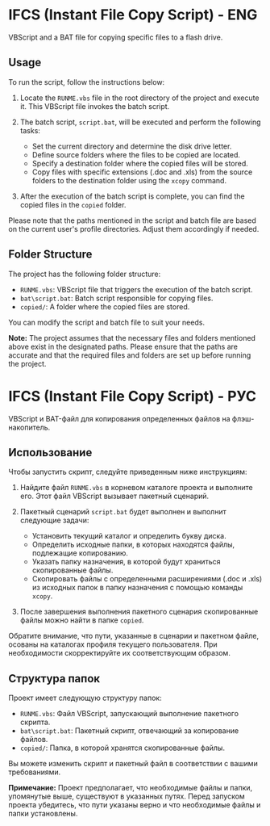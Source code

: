 # IFCS (Instant File Copy Script) - ENG

VBScript and a BAT file for copying specific files to a flash drive.

## Usage

To run the script, follow the instructions below:

1. Locate the `RUNME.vbs` file in the root directory of the project and execute it. This VBScript file invokes the batch script.

2. The batch script, `script.bat`, will be executed and perform the following tasks:
   - Set the current directory and determine the disk drive letter.
   - Define source folders where the files to be copied are located.
   - Specify a destination folder where the copied files will be stored.
   - Copy files with specific extensions (.doc and .xls) from the source folders to the destination folder using the `xcopy` command.

3. After the execution of the batch script is complete, you can find the copied files in the `copied` folder.

Please note that the paths mentioned in the script and batch file are based on the current user's profile directories. Adjust them accordingly if needed.

## Folder Structure

The project has the following folder structure:

- `RUNME.vbs`: VBScript file that triggers the execution of the batch script.
- `bat\script.bat`: Batch script responsible for copying files.
- `copied/`: A folder where the copied files are stored.

You can modify the script and batch file to suit your needs.

**Note:** The project assumes that the necessary files and folders mentioned above exist in the designated paths. Please ensure that the paths are accurate and that the required files and folders are set up before running the project.


# IFCS (Instant File Copy Script) - РУС

VBScript и BAT-файл для копирования определенных файлов на флэш-накопитель.

## Использование

Чтобы запустить скрипт, следуйте приведенным ниже инструкциям:

1. Найдите файл `RUNME.vbs` в корневом каталоге проекта и выполните его. Этот файл VBScript вызывает пакетный сценарий.

2. Пакетный сценарий `script.bat` будет выполнен и выполнит следующие задачи:
   - Установить текущий каталог и определить букву диска.
   - Определить исходные папки, в которых находятся файлы, подлежащие копированию.
   - Указать папку назначения, в которой будут храниться скопированные файлы.
   - Скопировать файлы с определенными расширениями (.doc и .xls) из исходных папок в папку назначения с помощью команды `xcopy`.

3. После завершения выполнения пакетного сценария скопированные файлы можно найти в папке `copied`.

Обратите внимание, что пути, указанные в сценарии и пакетном файле, осованы на каталогах профиля текущего пользователя. При необходимости скорректируйте их соответствующим образом.

## Структура папок

Проект имеет следующую структуру папок:

- `RUNME.vbs`: Файл VBScript, запускающий выполнение пакетного скрипта.
- `bat\script.bat`: Пакетный скрипт, отвечающий за копирование файлов.
- `copied/`: Папка, в которой хранятся скопированные файлы.

Вы можете изменить скрипт и пакетный файл в соответствии с вашими требованиями.

**Примечание:** Проект предполагает, что необходимые файлы и папки, упомянутые выше, существуют в указанных путях. Перед запуском проекта убедитесь, что пути указаны верно и что необходимые файлы и папки установлены.